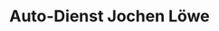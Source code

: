 ---
title: "Auto-Dienst Jochen Löwe"
url: /muehlberg-elbe/auto-dienst-jochen-loewe/
shop: Autowerkstatt
---